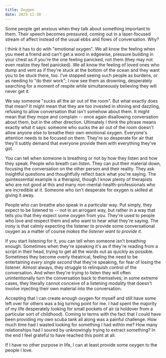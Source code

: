 ```yaml
---
title: Oxygen
date: 2023-11-30
---
```


Some people get anxious when they talk about something important to them. Their speech becomes pressured, coming out in a laser-focused stream of affect instead of the usual ebbs and flows of conversation. Why?

I think it has to do with "emotional oxygen". We all know the feeling when you meet a friend and can't get a word in edgewise, pressure building in your chest as if you're the one feeling panicked, not them (they may not even realize they feel panicked). We all know the feeling of loved ones who dump and vent as if they're stuck at the bottom of the ocean and they want you to be stuck there, too. I've stopped seeing such people as burdens, or as needing to "do their work"; I now see them as drowning, desperately searching for a moment of respite while simultaneously believing they will never get it.

We say someone "sucks all the air out of the room". But what exactly does that mean? It might mean that they are too invested in shining and dazzling, refusing to allow conversation that isn't somehow about them. It might mean that they mope and complain -- once again disallowing conversation about them, but in the other direction. Ultimately I think the phrase means exactly what it says: someone who sucks the air out of the room doesn't allow anyone else to breathe their own emotional oxygen. Everyone's attention needs to be focused on them. They're so desperate for air that they'll subtly demand that everyone provide them with everything they've got.

You can tell when someone is breathing or not by how they listen and how they speak. People who breath can _listen_. They can put their material down, focusing the conversation on the other person and their reality. They ask insightful questions and thoughtfully reflect back what you're saying. The quintessential example is a therapist, though I know plenty of therapists who are not good at this and many non-mental-health-professionals who are incredible at it. Someone who isn't desperate for oxygen is skilled at giving it away.

People who can breathe also speak in a particular way. Put simply, they expect to be listened to -- not in an arrogant way, but rather in a way that tells you that they expect some oxygen from you. They're used to people who love and respect them and who want to hear what they're saying. The irony is that calmly expecting the listener to provide some conversational oxygen as a matter of course _makes the listener want to provide it_.

If you start listening for it, you can tell when someone isn't breathing enough. Sometimes when they're speaking it's as if they're reading from a script in their head, trying to get all the words out as quickly as possible. Sometimes they become overly theatrical, feeling the need to be entertaining _every single second_ that they're speaking, for fear of losing the listener. Almost always, they struggle to relinquish control of the conversation. And when they're trying to listen they will often unintentionally turn the conversation back to themselves; in some extreme cases, they literally cannot conceive of a listening modality that doesn't involve injecting their own material into the conversation.

Accepting that I can create enough oxygen for myself and still have some left over for others was a big turning point for me. I had spent the majority of my life desperately looking for small pockets of air (a holdover from a particular sort of childhood). Coming to terms with the fact that I could have been providing my own scuba tank all along was a painful challenge. How much time had I wasted looking for something I had within me? How many relationships had I soured by unknowingly trying to extract something? In the end I feel grateful to have reached this point at all.

If I have no other purpose in life, I can at least provide some oxygen to the people I love.